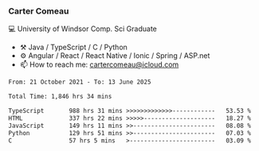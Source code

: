 ### Carter Comeau

💻 University of Windsor Comp. Sci Graduate

- ⚒️ Java / TypeScript / C / Python
- ⚙️ Angular / React / React Native / Ionic / Spring / ASP.net
- 📫 How to reach me: cartercomeau@icloud.com

<!--START_SECTION:waka-->

```txt
From: 21 October 2021 - To: 13 June 2025

Total Time: 1,846 hrs 34 mins

TypeScript       988 hrs 31 mins >>>>>>>>>>>>>------------   53.53 %
HTML             337 hrs 22 mins >>>>>--------------------   18.27 %
JavaScript       149 hrs 11 mins >>-----------------------   08.08 %
Python           129 hrs 51 mins >>-----------------------   07.03 %
C                57 hrs 5 mins   >------------------------   03.09 %
```

<!--END_SECTION:waka-->
